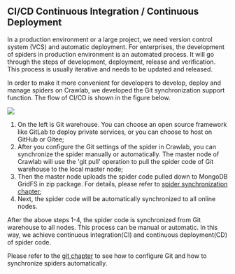 ## CI/CD Continuous Integration / Continuous Deployment

In a production environment or a large project, we need version control system (VCS) and automatic deployment. For enterprises, the development of spiders in production environment is an automated process. It will go through the steps of development, deployment, release and verification. This process is usually iterative and needs to be updated and released.

In order to make it more convenient for developers to develop, deploy and manage spiders on Crawlab, we developed the Git synchronization support function. The flow of CI/CD is shown in the figure below.

![](http://static-docs.crawlab.cn/crawlab-ci-cd.png)

1. On the left is Git warehouse. You can choose an open source framework like GitLab to deploy private services, or you can choose to host on GitHub or Gitee;
2. After you configure the Git settings of the spider in Crawlab, you can synchronize the spider manually or automatically. The master node of Crawlab will use the 'git pull' operation to pull the spider code of Git warehouse to the local master node;
3. Then the master node uploads the spider code pulled down to MongoDB GridFS in zip package. For details, please refer to [spider synchronization chapter](../Architecture/SpiderDeployment.md);
4. Next, the spider code will be automatically synchronized to all online nodes.

After the above steps 1-4, the spider code is synchronized from Git warehouse to all nodes. This process can be manual or automatic. In this way, we achieve continuous integration(CI) and continuous deployment(CD) of spider code.

Please refer to the [git chapter](Git.md) to see how to configure Git and how to synchronize spiders automatically.
